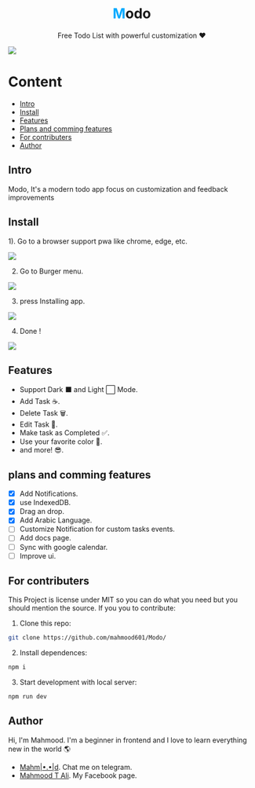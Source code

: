 <h1 align="center"><span style="color: #00aaff">M</span>odo</h1>
<p align="center">Free Todo List with powerful customization ❤️</p>

![](./images/README/modo.webp)

# Content 
 -  [Intro](#Intro)
 -  [Install](#Install)
 -  [Features](#Features)
 -  [Plans and comming features](#Plans-and-comming-features)
 -  [For contributers](#For-contributers)
 -  [Author](#Author)

## Intro
Modo, It's a modern todo app focus on customization and feedback improvements  

## Install
1). Go to a browser support pwa like chrome, edge, etc.

![](./images/README/chrome.webp)

2) Go to Burger menu.

![](./images/README/menu.webp)

3) press Installing app.

![](./images/README/install.webp)

4) Done !

![](./images/README/app.webp)

## Features
- Support Dark ⬛ and Light ⬜ Mode.
- Add Task ☕.
- Delete Task 🗑️.
- Edit Task 📝.
- Make task as Completed ✅.
- Use your favorite color 🎨.
- and more! 😎.

## plans and comming features
- [x] Add Notifications.
- [x] use IndexedDB.
- [x] Drag an drop.
- [x] Add Arabic Language.
- [ ] Customize Notification for custom tasks events.
- [ ] Add docs page.
- [ ] Sync with google calendar.
- [ ] Improve ui.

## For contributers
This Project is license under MIT so you can do what you need but you should mention the source.
If you you to contribute:
1) Clone this repo:
```bash
git clone https://github.com/mahmood601/Modo/
```
2) Install dependences:
```bash 
npm i
```
3) Start development with local server:
```bash
npm run dev
```

## Author

Hi, I'm Mahmood.
I'm a beginner in frontend and I love to learn everything new in the world 🌎
- [Mahm|•.•|d](https://t.me/Mahmood28). Chat me on telegram.
- [Mahmood T Ali](https://www.facebook.com/profile.php?id=100081145688127). My Facebook page.
